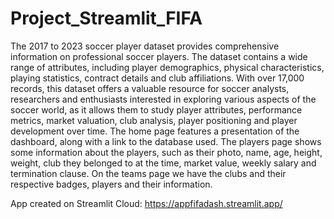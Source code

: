# Project_Streamlit_FIFA
The 2017 to 2023 soccer player dataset provides comprehensive information on professional soccer players. The dataset contains a wide range of attributes, including player demographics, physical characteristics, playing statistics, contract details and club affiliations. With over 17,000 records, this dataset offers a valuable resource for soccer analysts, researchers and enthusiasts interested in exploring various aspects of the soccer world, as it allows them to study player attributes, performance metrics, market valuation, club analysis, player positioning and player development over time. The home page features a presentation of the dashboard, along with a link to the database used. The players page shows some information about the players, such as their photo, name, age, height, weight, club they belonged to at the time, market value, weekly salary and termination clause. On the teams page we have the clubs and their respective badges, players and their information.

App created on Streamlit Cloud: https://appfifadash.streamlit.app/
